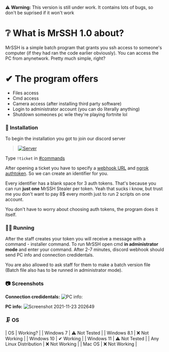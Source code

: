 ⚠ **Warning:** This version is still under work. It contains lots of bugs, so don't be suprised if it won't work

# ❔ What is MrSSH 1.0 about?
MrSSH is a simple batch program that grants you ssh access to someone's computer (if they had ran the code earlier obviously). You can access the PC from anynetwork. Pretty much simple, right?

# ✔ The program offers
- Files access
- Cmd access
- Camera access (after installing third party software)
- Login to administrator account (you can do literally anything)
- Shutdown someones pc wile they're playing fortnite lol

### 🧵 Installation
To begin the installation you got to join our discord server
><a href="https://discord.gg/QYxttzVd7N" rel="Discord Server">![Server](https://img.shields.io/discord/907726035099996160.svg?label=Discord&amp;colorB=7289DA)</a>

Type `!ticket` in [#commands](https://discord.com/channels/907726035099996160/907727546274168892)

After opening a ticket you have to specify a [webhook URL](https://support.discord.com/hc/en-us/articles/228383668-Intro-to-Webhooks) and [ngrok authtoken](https://dashboard.ngrok.com/signup). So we can create an identifier for you.

Every identifier has a blank space for 3 auth tokens. That's because you can run **just one** MrSSH Stealer per token. Yeah that sucks i know, but trust me you don't want to pay 8$ every month just to run 2 scripts on one account.

You don't have to worry about choosing auth tokens, the program does it itself. 

### 🏃‍♂️ Running

After the staff creates your token you will receive a message with a command - installer command.
To run MrSSH open cmd **in administrator mode** and enter your command. After 2-7 minutes, discord webhook should send PC info and connection credidentals.

You are also allowed to ask staff for them to make a batch version file (Batch file also has to be runned in administrator mode).

### 📷 Screenshots

**Connection credidentals:**
![PC info:](https://user-images.githubusercontent.com/74708369/143091438-e611d73b-a01b-4d70-8d91-80bfc25ce426.png)

**PC info:**
![Screenshot 2021-11-23 202649](https://user-images.githubusercontent.com/74708369/143091499-fa6b4926-9bc0-4fb3-ae87-c3a809ccddd3.png)

### 🗜 OS

| OS | Working? |
| Windows 7 | ⚠ Not Tested |
| Windows 8.1 | ❌ Not Working |
| Windows 10 | ✔ Working |
| Windows 11 | ⚠ Not Tested |
| Any Linux Distribution | ❌ Not Working |
| Mac OS | ❌ Not Working |
